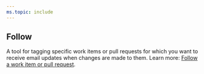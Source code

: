 ```yaml
---
ms.topic: include
---
```



## Follow 

A tool for tagging specific work items or pull requests for which you want to receive email updates when changes are made to them. Learn more: [Follow a work item or pull request](/vsts/boards/work-items/follow-work-items). 